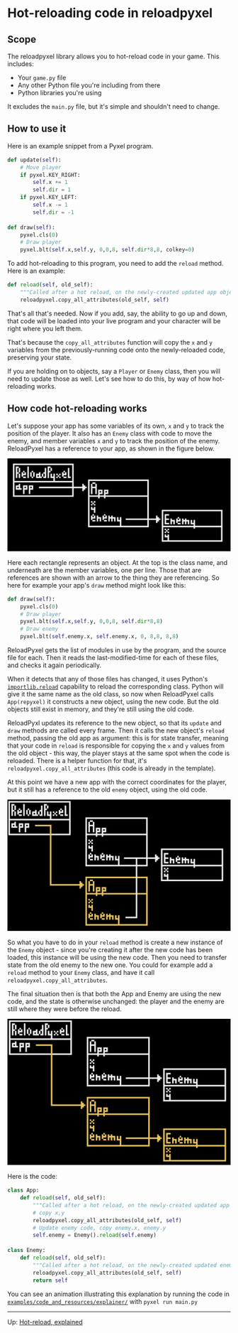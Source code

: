 # Hot-reloading code in reloadpyxel

## Scope

The reloadpyxel library allows you to hot-reload code in your game. This includes:

- Your `game.py` file
- Any other Python file you're including from there
- Python libraries you're using

It excludes the `main.py` file, but it's simple and shouldn't need to change.

## How to use it

Here is an example snippet from a Pyxel program.

```python
def update(self):
    # Move player
    if pyxel.KEY_RIGHT: 
        self.x += 1
        self.dir = 1
    if pyxel.KEY_LEFT:
        self.x -= 1
        self.dir = -1

def draw(self):
    pyxel.cls(0)
    # Draw player
    pyxel.blt(self.x,self.y, 0,0,8, self.dir*8,8, colkey=0)

```

To add hot-reloading to this program, you need to add the `reload` method. Here is an example:

```python
def reload(self, old_self):
    """Called after a hot reload, on the newly-created updated app object."""
    reloadpyxel.copy_all_attributes(old_self, self)
```

That's all that's needed. Now if you add, say, the ability to go up and down, that code will be loaded into your live program and your character will be right where you left them.

That's because the `copy_all_attributes` function will copy the `x` and `y` variables from the previously-running code onto the newly-reloaded code, preserving your state.

If you are holding on to objects, say a `Player` or `Enemy` class, then you will need to update those as well. Let's see how to do this, by way of how hot-reloading works.

## How code hot-reloading works

Let's suppose your app has some variables of its own, `x` and `y` to track the position of the player. It also has an `Enemy` class with code to move the enemy, and member variables `x` and `y` to track the position of the enemy. ReloadPyxel has a reference to your app, as shown in the figure below.

![Before reload](example_before_reload.png)

Here each rectangle represents an object. At the top is the class name, and underneath are the member variables, one per line. Those that are references are shown with an arrow to the thing they are referencing. So here for example your app's `draw` method might look like this:

```python
def draw(self):
    pyxel.cls(0)
    # Draw player
    pyxel.blt(self.x,self.y, 0,0,8, self.dir*8,8)
    # Draw enemy
    pyxel.blt(self.enemy.x, self.enemy.x, 0, 8,8, 8,8)
```

ReloadPyxel gets the list of modules in use by the program, and the source file for each. Then it reads the last-modified-time for each of these files, and checks it again periodically.

When it detects that any of those files has changed, it uses Python's [`importlib.reload`](https://docs.python.org/3/library/importlib.html#importlib.reload) capability to reload the corresponding class. Python will give it the same name as the old class, so now when ReloadPyxel calls `App(repyxel)` it constructs a new object, using the new code. But the old objects still exist in memory, and they're still using the old code.

ReloadPyxl updates its reference to the new object, so that its `update` and `draw` methods are called every frame. Then it calls the new object's `reload` method, passing the old app as argument: this is for state transfer, meaning that your code in `reload` is responsible for copying the `x` and `y` values from the old object - this way, the player stays at the same spot when the code is reloaded. There is a helper function for that, it's `reloadpyxel.copy_all_attributes` (this code is already in the template).

At this point we have a new app with the correct coordinates for the player, but it still has a reference to the old `enemy` object, using the old code.

![After copy_all_attributes](example_after_copy.png)


So what you have to do in your `reload` method is create a new instance of the `Enemy` object - since you're creating it after the new code has been loaded, this instance will be using the new code. Then you need to transfer state from the old enemy to the new one. You could for example add a `reload` method to your `Enemy` class, and have it call `reloadpyxel.copy_all_attributes`.

The final situation then is that both the App and Enemy are using the new code, and the state is otherwise unchanged: the player and the enemy are still where they were before the reload.

![After reload](example_after_reload.png)

Here is the code:

```python
class App:
    def reload(self, old_self):
        """Called after a hot reload, on the newly-created updated app object."""
        # copy x,y
        reloadpyxel.copy_all_attributes(old_self, self)
        # Update enemy code, copy enemy.x, enemy.y
        self.enemy = Enemy().reload(self.enemy)

class Enemy:
    def reload(self, old_self):
        """Called after a hot reload, on the newly-created updated enemy object."""
        reloadpyxel.copy_all_attributes(old_self, self)
        return self
```


You can see an animation illustrating this explanation by running the code in
[`examples/code_and_resources/explainer/`](../examples/code_and_resources/explainer/) with `pyxel run main.py`


----

Up: [Hot-reload, explained](hotreload-explained.md)
